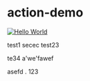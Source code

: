 # action-demo


[![Hello World](https://github.com/zodiac1111/action-demo/actions/workflows/helloworld.yml/badge.svg?branch=main)](https://github.com/zodiac1111/action-demo/actions/workflows/helloworld.yml)

test1
secec
test23


te34
a'we'fawef

asefd
.
123

